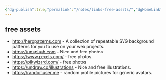 ```yaml
---
{"dg-publish":true,"permalink":"/notes/links-free-assets/","dgHomeLink":true,"dgPassFrontmatter":false,"dgShowBacklinks":true,"dgShowLocalGraph":true}
---
```


## free assets

- <http://heropatterns.com> - A collection of repeatable SVG background patterns for you to use on your web projects.
- <https://unsplash.com> - Nice and free photos.
- <https://www.pexels.com/> - free photos.
- <https://pikwizard.com/> - free photos
- <https://undraw.co/illustrations> - Nice and free illustrations.
- <https://randomuser.me> - random profile pictures for generic avatars.
